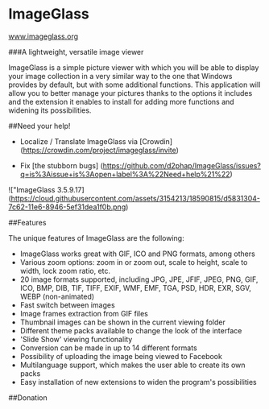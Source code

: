 ImageGlass
==
www.imageglass.org

###A lightweight, versatile image viewer


ImageGlass is a simple picture viewer with which you will be able to display your image collection in a very similar way to the one that Windows provides by default, but with some additional functions. This application will allow you to better manage your pictures thanks to the options it includes and the extension it enables to install for adding more functions and widening its possibilities.


##Need your help!
- Localize / Translate ImageGlass via [Crowdin] (https://crowdin.com/project/imageglass/invite)

- Fix [the stubborn bugs] (https://github.com/d2phap/ImageGlass/issues?q=is%3Aissue+is%3Aopen+label%3A%22Need+help%21%22)




!["ImageGlass 3.5.9.17] (https://cloud.githubusercontent.com/assets/3154213/18590815/d5831304-7c62-11e6-8946-5ef31dea1f0b.png)


##Features

The unique features of ImageGlass are the following:
<ul>
<li>ImageGlass works great with GIF, ICO and PNG formats, among others</li>
<li>Various zoom options: zoom in or zoom out, scale to height, scale to width, lock zoom ratio, etc.</li>
<li>20 image formats supported, including JPG, JPE, JFIF, JPEG, PNG, GIF, ICO, BMP, DIB, TIF, TIFF, EXIF, WMF, EMF, TGA, PSD, HDR, EXR, SGV, WEBP (non-animated)</li>
<li>Fast switch between images</li>
<li>Image frames extraction from GIF files</li>
<li>Thumbnail images can be shown in the current viewing folder</li>
<li>Different theme packs available to change the look of the interface</li>
<li>'Slide Show' viewing functionality</li>
<li>Conversion can be made in up to 14 different formats</li>
<li>Possibility of uploading the image being viewed to Facebook</li>
<li>Multilanguage support, which makes the user able to create its own packs</li>
<li>Easy installation of new extensions to widen the program's possibilities</li>

</ul>


##Donation

<a style="text-align: center;
display: inline-block;
font-weight: bold;" href="https://www.paypal.me/d2phap" target="_blank">
<img src="https://www.paypalobjects.com/en_US/i/btn/btn_donateCC_LG.gif" alt="" />
</a>
